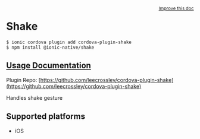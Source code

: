 <a style="float:right;font-size:12px;" href="http://github.com/ionic-team/ionic-native/edit/master/src/@ionic-native/plugins/shake/index.ts#L2">
  Improve this doc
</a>

# Shake

```
$ ionic cordova plugin add cordova-plugin-shake
$ npm install @ionic-native/shake
```

## [Usage Documentation](https://ionicframework.com/docs/native/shake/)

Plugin Repo: [https://github.com/leecrossley/cordova-plugin-shake](https://github.com/leecrossley/cordova-plugin-shake)

Handles shake gesture

## Supported platforms
- iOS



